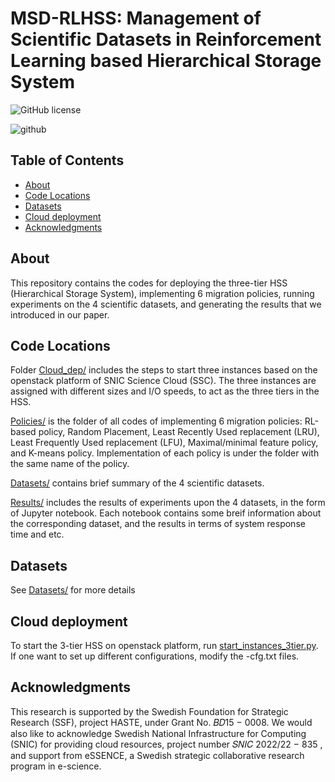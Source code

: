 # MSD-RLHSS: Management of Scientific Datasets in Reinforcement Learning based Hierarchical Storage System

![GitHub license](https://img.shields.io/badge/license-MIT-blue.svg)

![github](https://user-images.githubusercontent.com/37439749/216436763-e8b2e9c6-81d5-4453-b3ee-7e310ea9b974.png)

## Table of Contents

+ [About](#about)
+ [Code Locations](#codeloc)
+ [Datasets](#Datasets)
+ [Cloud deployment](#clouddep)
+ [Acknowledgments](#acknowledgments)

## About

This repository contains the codes for deploying the three-tier HSS (Hierarchical Storage System), implementing 6 migration policies, running experiments on the 4 scientific datasets, and generating the results that we introduced in our paper.

## Code Locations <a name = "codeloc"></a>

Folder [Cloud_dep/](Cloud_dep) includes the steps to start three instances based on the openstack platform of SNIC Science Cloud (SSC). The three instances are assigned with different sizes and I/O speeds, to act as the three tiers in the HSS.

[Policies/](Policies) is the folder of all codes of implementing 6 migration policies: RL-based policy, Random Placement, Least Recently Used replacement (LRU), Least Frequently Used replacement (LFU), Maximal/minimal feature policy, and K-means policy. Implementation of each policy is under the folder with the same name of the policy.

[Datasets/](Datasets) contains brief summary of the 4 scientific datasets.

[Results/](Results) includes the results of experiments upon the 4 datasets, in the form of Jupyter notebook. Each notebook contains some breif information about the corresponding dataset, and the results in terms of system response time and etc.

## Datasets

See [Datasets/](Datasets) for more details

## Cloud deployment <a name = "clouddep"></a>

To start the 3-tier HSS on openstack platform, run [start_instances_3tier.py](Cloud_dep/start_instances_3tier.py). If one want to set up different configurations, modify the -cfg.txt files.

## Acknowledgments

This research is supported by the Swedish Foundation for Strategic Research (SSF), project HASTE, under Grant No. 𝐵𝐷15 − 0008. We would also like to acknowledge Swedish National Infrastructure for Computing (SNIC) for providing cloud resources, project number 𝑆𝑁𝐼𝐶 2022/22 − 835 , and support from eSSENCE, a Swedish strategic collaborative research program in e-science.
